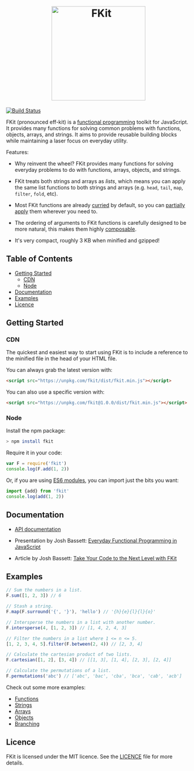 <h1 align="center"><img alt="FKit" src="https://raw.githubusercontent.com/nullobject/fkit/master/logo.png" width="256px" /></h1>

[![Build Status](https://travis-ci.org/nullobject/fkit.svg?branch=master)](https://travis-ci.org/nullobject/fkit)

FKit (pronounced eff-kit) is a [functional
programming](http://en.wikipedia.org/wiki/Functional_programming) toolkit for
JavaScript. It provides many functions for solving common problems with
functions, objects, arrays, and strings. It aims to provide reusable building
blocks while maintaining a laser focus on everyday utility.

Features:

* Why reinvent the wheel? FKit provides many functions for solving everyday
  problems to do with functions, arrays, objects, and strings.

* FKit treats both strings and arrays as *lists*, which means you can apply the
  same list functions to both strings and arrays (e.g. `head`, `tail`, `map`,
  `filter`, `fold`, etc).

* Most FKit functions are already
  [curried](http://en.wikipedia.org/wiki/Currying) by default, so you can
  [partially apply](http://en.wikipedia.org/wiki/Partial_application) them
  wherever you need to.

* The ordering of arguments to FKit functions is carefully designed to be more
  natural, this makes them highly
  [composable](http://en.wikipedia.org/wiki/Function_composition).

* It's very compact, roughly 3 KB when minified and gzipped!

## Table of Contents

* [Getting Started](#getting-started)
  * [CDN](#cdn)
  * [Node](#node)
* [Documentation](#documentation)
* [Examples](#examples)
* [Licence](#licence)

## Getting Started

### CDN

The quickest and easiest way to start using FKit is to include a reference to
the minified file in the head of your HTML file.

You can always grab the latest version with:

```html
<script src="https://unpkg.com/fkit/dist/fkit.min.js"></script>
```

You can also use a specific version with:

```html
<script src="https://unpkg.com/fkit@1.0.0/dist/fkit.min.js"></script>
```

### Node

Install the npm package:

```sh
> npm install fkit
```

Require it in your code:

```js
var F = require('fkit')
console.log(F.add(1, 2))
```

Or, if you are using [ES6
modules](https://developer.mozilla.org/en-US/docs/Web/JavaScript/Reference/Statements/import),
you can import just the bits you want:

```js
import {add} from 'fkit'
console.log(add(1, 2))
```

## Documentation

* [API documentation](http://nullobject.github.io/fkit/api.html)

* Presentation by Josh Bassett: [Everyday Functional Programming in
  JavaScript](https://speakerdeck.com/nullobject/fkit-everyday-functional-programming-in-javascript)

* Article by Josh Bassett: [Take Your Code to the Next Level with
  FKit](http://joshbassett.info/2014/take-your-code-to-the-next-level-with-fkit/)

## Examples

```js
// Sum the numbers in a list.
F.sum([1, 2, 3]) // 6

// Stash a string.
F.map(F.surround('{', '}'), 'hello') // '{h}{e}{l}{l}{o}'

// Intersperse the numbers in a list with another number.
F.intersperse(4, [1, 2, 3]) // [1, 4, 2, 4, 3]

// Filter the numbers in a list where 1 <= n <= 5.
[1, 2, 3, 4, 5].filter(F.between(2, 4)) // [2, 3, 4]

// Calculate the cartesian product of two lists.
F.cartesian([1, 2], [3, 4]) // [[1, 3], [1, 4], [2, 3], [2, 4]]

// Calculate the permutations of a list.
F.permutations('abc') // ['abc', 'bac', 'cba', 'bca', 'cab', 'acb']
```

Check out some more examples:

* [Functions](http://codepen.io/nullobject/pen/dbAkl?editors=001)
* [Strings](http://codepen.io/nullobject/pen/hnDEe?editors=001)
* [Arrays](http://codepen.io/nullobject/pen/vbcCr?editors=001)
* [Objects](http://codepen.io/nullobject/pen/rKszh?editors=001)
* [Branching](http://codepen.io/nullobject/pen/LdtDK?editors=001)

## Licence

FKit is licensed under the MIT licence. See the
[LICENCE](https://github.com/nullobject/fkit/blob/master/LICENCE.md) file for
more details.
